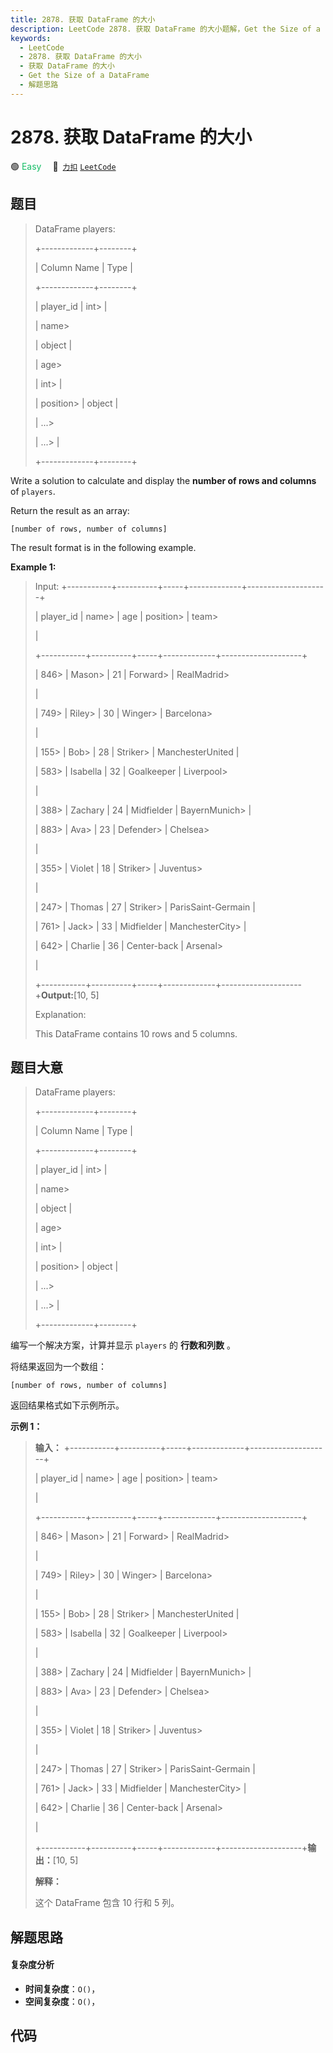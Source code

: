 ```yaml
---
title: 2878. 获取 DataFrame 的大小
description: LeetCode 2878. 获取 DataFrame 的大小题解，Get the Size of a DataFrame，包含解题思路、复杂度分析以及完整的 JavaScript 代码实现。
keywords:
  - LeetCode
  - 2878. 获取 DataFrame 的大小
  - 获取 DataFrame 的大小
  - Get the Size of a DataFrame
  - 解题思路
---
```


# 2878. 获取 DataFrame 的大小

🟢 <font color=#15bd66>Easy</font>&emsp; 🔗&ensp;[`力扣`](https://leetcode.cn/problems/get-the-size-of-a-dataframe) [`LeetCode`](https://leetcode.com/problems/get-the-size-of-a-dataframe)

## 题目


> 
> DataFrame players:
> 
> +-------------+--------+
> 
> | Column Name | Type   |
> 
> +-------------+--------+
> 
> | player_id   | int> 
> |
> 
> | name> 
> > 
> | object |
> 
> | age> 
> > 
>  | int> 
> |
> 
> | position> 
> | object |
> 
> | ...> 
> > 
>  | ...> 
> |
> 
> +-------------+--------+
> 
> 

Write a solution to calculate and display the **number of rows and columns**
of `players`.

Return the result as an array:

`[number of rows, number of columns]`

The result format is in the following example.



**Example 1:**

> Input: +-----------+----------+-----+-------------+--------------------+
> 
> | player_id | name> 
>  | age | position> 
> | team> 
> > 
> > 
>    |
> 
> +-----------+----------+-----+-------------+--------------------+
> 
> | 846> 
>    | Mason> 
> | 21  | Forward> 
>  | RealMadrid> 
> > 
>  |
> 
> | 749> 
>    | Riley> 
> | 30  | Winger> 
>   | Barcelona> 
> > 
>   |
> 
> | 155> 
>    | Bob> 
>   | 28  | Striker> 
>  | ManchesterUnited   |
> 
> | 583> 
>    | Isabella | 32  | Goalkeeper  | Liverpool> 
> > 
>   |
> 
> | 388> 
>    | Zachary  | 24  | Midfielder  | BayernMunich> 
>    |
> 
> | 883> 
>    | Ava> 
>   | 23  | Defender> 
> | Chelsea> 
> > 
> > 
> |
> 
> | 355> 
>    | Violet   | 18  | Striker> 
>  | Juventus> 
> > 
>    |
> 
> | 247> 
>    | Thomas   | 27  | Striker> 
>  | ParisSaint-Germain |
> 
> | 761> 
>    | Jack> 
>  | 33  | Midfielder  | ManchesterCity> 
>  |
> 
> | 642> 
>    | Charlie  | 36  | Center-back | Arsenal> 
> > 
> > 
> |
> 
> +-----------+----------+-----+-------------+--------------------+**Output:**[10, 5]
> 
> Explanation:
> 
> This DataFrame contains 10 rows and 5 columns.
> 
> 


## 题目大意


> 
> DataFrame players:
> 
> +-------------+--------+
> 
> | Column Name | Type   |
> 
> +-------------+--------+
> 
> | player_id   | int> 
> |
> 
> | name> 
> > 
> | object |
> 
> | age> 
> > 
>  | int> 
> |
> 
> | position> 
> | object |
> 
> | ...> 
> > 
>  | ...> 
> |
> 
> +-------------+--------+
> 
> 

编写一个解决方案，计算并显示 `players` 的 **行数和列数** 。

将结果返回为一个数组：

`[number of rows, number of columns]`

返回结果格式如下示例所示。



**示例 1：**

> 
> 
> 
> 
> 
> **输入：** +-----------+----------+-----+-------------+--------------------+
> 
> | player_id | name> 
>  | age | position> 
> | team> 
> > 
> > 
>    |
> 
> +-----------+----------+-----+-------------+--------------------+
> 
> | 846> 
>    | Mason> 
> | 21  | Forward> 
>  | RealMadrid> 
> > 
>  |
> 
> | 749> 
>    | Riley> 
> | 30  | Winger> 
>   | Barcelona> 
> > 
>   |
> 
> | 155> 
>    | Bob> 
>   | 28  | Striker> 
>  | ManchesterUnited   |
> 
> | 583> 
>    | Isabella | 32  | Goalkeeper  | Liverpool> 
> > 
>   |
> 
> | 388> 
>    | Zachary  | 24  | Midfielder  | BayernMunich> 
>    |
> 
> | 883> 
>    | Ava> 
>   | 23  | Defender> 
> | Chelsea> 
> > 
> > 
> |
> 
> | 355> 
>    | Violet   | 18  | Striker> 
>  | Juventus> 
> > 
>    |
> 
> | 247> 
>    | Thomas   | 27  | Striker> 
>  | ParisSaint-Germain |
> 
> | 761> 
>    | Jack> 
>  | 33  | Midfielder  | ManchesterCity> 
>  |
> 
> | 642> 
>    | Charlie  | 36  | Center-back | Arsenal> 
> > 
> > 
> |
> 
> +-----------+----------+-----+-------------+--------------------+**输出：**[10, 5]
> 
> **解释：**
> 
> 这个 DataFrame 包含 10 行和 5 列。
> 
> 


## 解题思路

#### 复杂度分析

- **时间复杂度**：`O()`，
- **空间复杂度**：`O()`，

## 代码

```javascript

```